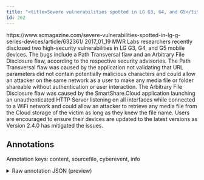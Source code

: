 ```yaml
---
title: "<title>Severe vulnerabilities spotted in LG G3, G4, and G5</title>"
id: 262
---
```


<title>Severe vulnerabilities spotted in LG G3, G4, and G5</title>
<source> https://www.scmagazine.com/severe-vulnerabilities-spotted-in-lg-g-series-devices/article/632361/ </source>
<date> 2017_01_19 </date>
<text>
MWR Labs researchers recently disclosed two high-security vulnerabilities in LG G3, G4, and G5 mobile devices.
The bugs include a Path Transversal flaw and an Arbitrary File Disclosure flaw, according to the respective security advisories.
The Path Transversal flaw was caused by the application not validating that URL parameters did not contain potentially malicious characters and could allow an attacker on the same network as a user to make any media file or folder shareable without authentication or user interaction.
The Arbitrary File Disclosure flaw was caused by the SmartShare.Cloud application launching an unauthenticated HTTP Server listening on all interfaces while connected to a WiFi network and could allow an attacker to retrieve any media file from the Cloud storage of the victim as long as they knew the file name.
Users are encouraged to ensure their devices are updated to the latest versions as Version 2.4.0 has mitigated the issues.
</text>



## Annotations

Annotation keys: content, sourcefile, cyberevent, info

<details>
<summary>Raw annotation JSON (preview)</summary>

```json
{
  "content": "MWR Labs researchers recently disclosed two high-security vulnerabilities in LG G3, G4, and G5 mobile devices. The bugs include a Path Transversal flaw and an Arbitrary File Disclosure flaw, according to the respective security advisories. The Path Transversal flaw was caused by the application not validating that URL parameters did not contain potentially malicious characters and could allow an attacker on the same network as a user to make any media file or folder shareable without authentication or user interaction. The Arbitrary File Disclosure flaw was caused by the SmartShare.Cloud application launching an unauthenticated HTTP Server listening on all interfaces while connected to a WiFi network and could allow an attacker to retrieve any media file from the Cloud storage of the victim as long as they knew the file name. Users are encouraged to ensure their devices are updated to the latest versions as Version 2.4.0 has mitigated the issues",
  "sourcefile": "262.txt",
  "cyberevent": {
    "hopper": [
      {
        "index": 0,
        "relation": "Same",
        "events": [
          {
            "index": "E2",
            "type": "Vulnerability-related",
            "realis": "Actual",
            "nugget": {
              "startOffset": 883,
              "index": "T10",
              "endOffset": 894,
              "text": "are updated"
            },
            "argument": [
              {
                "index": "T9",
                "text": "devices",
                "endOffset": 882,
                "role": {
                  "type": "Vulnerable_System"
                },
                "startOffset": 875,
                "type": "Device"
              },
              {
                "index": "T8",
                "text": "Version 2.4.0",
                "endOffset": 934,
                "role": {
                  "type": "Patch-Number"
                },
                "startOffset": 921,
                "type": "Version"
              },
              {
                "index": "T5",
                "text": "latest versions",
                "endOffset": 917,
                "role": {
                  "type": "Vulnerable_System_Version"
                },
                "startOffset": 902,
                "type": "Version"
              }
            ],
            "subtype": "PatchVulnerability"
          },
          {
            "index": "E3",
            "type": "Vulnerability-related",
            "realis": "Actual",
            "nugget": {
              "startOffset": 939,
              "index": "T14",
              "endOffset": 948,
              "text": "mitigated"
            },
            "argument": [
              {
                "index": "T13",
                "text": "the issues",
                "endOffset": 959,
                "role": {
                  "type": "Vulnerability"
                },
                "startOffset": 949,
                "type": "Vulnerability"
              }
            ],
            "subtype": "PatchVulnerability"
          }
        ]
      },
      {
        "index": 1,
        "events": [
          {
            "index": "E1",
            "type": "Vulnerability-related",
            "realis": "Actual",
            "nugget": {
              "startOffset": 21,
              "index": "T1",
              "endOffset": 39,
              "text": "recently disclosed"
            },
            "argument": [
              {
                "index": "T2",
                "text": "two high-security vulnerabilities",
                "endOffset": 73,
                "role": {
                  "type": "Vulnerability"
                },
                "startOffset": 40,
                "type": "Vulnerability"
              },
              {
                "index": "T3",
                "text": "G5 mobile devices",
                "endOffset": 109,
                "role": {
                  "type": "Vulnerable_System"
                },
 
```
</details>
